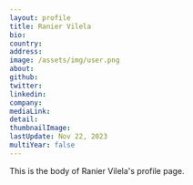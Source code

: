 ```yaml
---
layout: profile
title: Ranier Vilela
bio: 
country: 
address: 
image: /assets/img/user.png
about: 
github: 
twitter:
linkedin: 
company: 
mediaLink:
detail: 
thumbnailImage:
lastUpdate: Nov 22, 2023
multiYear: false
---
```


This is the body of Ranier Vilela's profile page.
